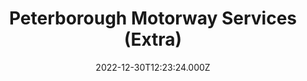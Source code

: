 ---
date: 2022-12-30T12:23:24.000Z
title: Peterborough Motorway Services (Extra)
latitude: 52.53170150684515
longitude: -0.32061832572845717
category: checkin
---